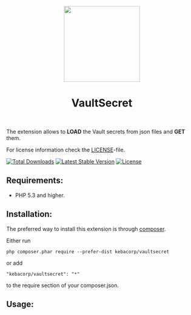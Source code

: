<p align="center">
    <a href="https://github.com/KebaCorp" target="_blank">
        <img src="https://avatars0.githubusercontent.com/u/29224726?s=400&u=ed586fe0e07d9d68d1594e0020d7e8e5fd2ac3d5&v=4" height="200px">
    </a>
    <h1 align="center">VaultSecret</h1>
    <br>
</p>

The extension allows to **LOAD** the Vault secrets from json files and **GET** them.

For license information check the [LICENSE](LICENSE.md)-file.

[![Total Downloads](https://poser.pugx.org/kebacorp/vaultsecret/downloads)](https://packagist.org/packages/kebacorp/vaultsecret)
[![Latest Stable Version](https://poser.pugx.org/kebacorp/vaultsecret/v/stable)](https://packagist.org/packages/kebacorp/vaultsecret)
[![License](https://poser.pugx.org/kebacorp/vaultsecret/license)](https://packagist.org/packages/kebacorp/vaultsecret)



Requirements:
-------------


- PHP 5.3 and higher.



Installation:
-------------


The preferred way to install this extension is through [composer](http://getcomposer.org/download/).

Either run

```
php composer.phar require --prefer-dist kebacorp/vaultsecret
```

or add

```
"kebacorp/vaultsecret": "*"
```

to the require section of your composer.json.



Usage:
------

